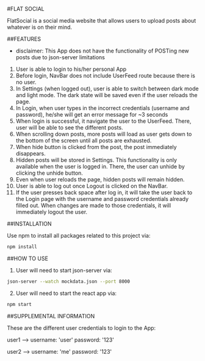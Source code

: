 
#FLAT SOCIAL

FlatSocial is a social media website that allows users to upload posts about whatever is on their mind.

##FEATURES

* disclaimer: This App does not have the functionality of POSTing new posts due to json-server limitations

1. User is able to login to his/her personal App
2. Before login, NavBar does not include UserFeed route because there is no user.
3. In Settings (when logged out), user is able to switch between dark mode and light mode. The dark state will be saved even if the user reloads the page.
4. In Login, when user types in the incorrect credentials (username and password), he/she will get an error message for ~3 seconds
5. When login is successful, it navigate the user to the UserFeed. There, user will be able to see the different posts.
6. When scrolling down posts, more posts will load as user gets down to the bottom of the screen until all posts are exhausted.
7. When hide button is clicked from the post, the post immediately disappears. 
8. Hidden posts will be stored in Settings. This functionality is only available when the user is logged in. There, the user can unhide by clicking the unhide button.
9. Even when user reloads the page, hidden posts will remain hidden.
10. User is able to log out once Logout is clicked on the NavBar.
11. If the user presses back space after log in, it will take the user back to the Login page with the username and password credentials already filled out. When changes are made to those credentials, it will immediately logout the user.

##INSTALLATION

Use npm to install all packages related to this project via:

```bash
npm install
```
##HOW TO USE

1. User will need to start json-server via:

```bash
json-server --watch mockdata.json --port 8000
```

2. User will need to start the react app via:

```bash
npm start
```

##SUPPLEMENTAL INFORMATION

These are the different user credentials to login to the App:

user1 -->
    username: 'user'
    password: '123'

user2 --> 
    username: 'me'
    password: '123'





